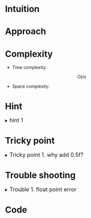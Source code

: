 # Intuition
<!-- Describe your first thoughts on how to solve this problem. -->

# Approach
<!-- Describe your approach to solving the problem. -->

# Complexity
- Time complexity:
<!-- Add your time complexity here, e.g. $$O(n)$$ -->
$$ O(n) $$

- Space complexity:
<!-- Add your space complexity here, e.g. $$O(n)$$ -->

# Hint

<details>
<summary> <font size="4"> hint 1 </font> </summary>
<div markdown="1">

knap sack problem

</div>
</details>

# Tricky point

<details>
<summary> <font size="4"> Tricky point 1. why add 0.5f? </font> </summary>
<div markdown="1">

float type to int type can occur abandon error during floor or round.

</div>
</details>

# Trouble shooting

<details>
<summary> <font size="4"> Trouble 1. float point error </font> </summary>
<div markdown="1">

```C++
int main()
{
  for (double i = 0.01; i <= 10.; i += 0.01)
    cout << i << " " << int(i * 100) << '\n';
}
```

expected result :
```
7.53 753
7.54 754
7.55 755
7.56 756
7.57 757
```

result : 
```
7.54 753
7.55 754
7.56 755
7.57 756
```

correct : 
```
int main()
{
    for (double i = 0.01; i <= 10.; i += 0.01)
        cout << i << " " << int(i * 100 + 0.5f) << '\n';
}
```


</div>
</details>

# Code
```cpp []

```

